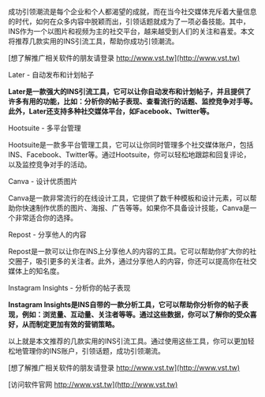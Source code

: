成功引领潮流是每个企业和个人都渴望的成就，而在当今社交媒体充斥着大量信息的时代，如何在众多内容中脱颖而出，引领话题就成为了一项必备技能。其中，INS作为一个以图片和视频为主的社交平台，越来越受到人们的关注和喜爱。本文将推荐几款实用的INS引流工具，帮助你成功引领潮流。

[想了解推广相关软件的朋友请登录 http://www.vst.tw](http://www.vst.tw)

Later - 自动发布和计划帖子

**Later是一款强大的INS引流工具，它可以让你自动发布和计划帖子，并且提供了许多有用的功能，比如：分析你的帖子表现、查看流行的话题、监控竞争对手等。此外，Later还支持多种社交媒体平台，如Facebook、Twitter等。**

Hootsuite - 多平台管理

Hootsuite是一款多平台管理工具，它可以让你同时管理多个社交媒体账户，包括INS、Facebook、Twitter等。通过Hootsuite，你可以轻松地跟踪和回复评论，以及监控竞争对手的活动。

Canva - 设计优质图片

Canva是一款非常流行的在线设计工具，它提供了数千种模板和设计元素，可以帮助你快速制作优质的图片、海报、广告等等。如果你不具备设计技能，Canva是一个非常适合你的选择。

Repost - 分享他人的内容

Repost是一款可以让你在INS上分享他人的内容的工具。它可以帮助你扩大你的社交圈子，吸引更多的关注者。此外，通过分享他人的内容，你还可以提高你在社交媒体上的知名度。

Instagram Insights - 分析你的帖子表现

**Instagram Insights是INS自带的一款分析工具，它可以帮助你分析你的帖子表现，例如：浏览量、互动量、关注者等等。通过这些数据，你可以了解你的受众喜好，从而制定更加有效的营销策略。**

以上就是本文推荐的几款实用的INS引流工具。通过使用这些工具，你可以更加轻松地管理你的INS账户，引领话题，成功引领潮流。

[想了解推广相关软件的朋友请登录 http://www.vst.tw](http://www.vst.tw)


[访问软件官网 http://www.vst.tw](http://www.vst.tw)
